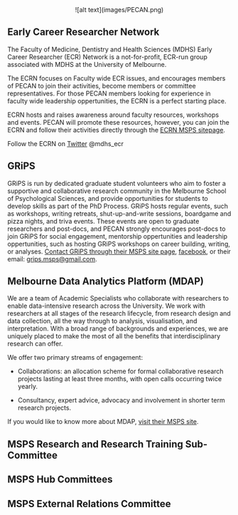 <center> ![alt text](images/PECAN.png) </center>

## Early Career Researcher Network
The Faculty of Medicine, Dentistry and Health Sciences (MDHS) Early Career Researcher (ECR) Network is a not-for-profit, ECR-run group associated with MDHS at the University of Melbourne. 

The ECRN focuses on Faculty wide ECR issues, and encourages members of PECAN to join their activities, become members or committee representatives. For those PECAN members looking for experience in faculty wide leadership oppertunities, the ECRN is a perfect starting place. 

ECRN hosts and raises awareness around faculty resources, workshops and events. PECAN will promote these resources, however, you can join the ECRN and follow their activities directly through the [ECRN MSPS sitepage](https://blogs.unimelb.edu.au/mdhsecrnetwork).

Follow the ECRN on [Twitter](https://twitter.com/mdhs_ecr) @mdhs_ecr

## GRiPS
GRiPS is run by dedicated graduate student volunteers who aim to foster a supportive and collaborative research community in the Melbourne School of Psychological Sciences, and provide opportunities for students to develop skills as part of the PhD Process. GRiPS hosts regular events, such as workshops, writing retreats, shut-up-and-write sessions, boardgame and pizza nights, and triva events. These events are open to graduate researchers and post-docs, and PECAN strongly encourages post-docs to join GRiPS for social engagement, mentorship oppertunities and leadership oppertunities, such as hosting GRiPS workshops on career building, writing, or analyses. [Contact GRiPS through their MSPS site page](https://psychologicalsciences.unimelb.edu.au/study/current-students/school-societies/grips), [facebook](https://www.facebook.com/groups/MUGRIPS), or their email: grips.msps@gmail.com. 

## Melbourne Data Analytics Platform (MDAP)
We are a team of Academic Specialists who collaborate with researchers to enable data-intensive research across the University. We work with researchers at all stages of the research lifecycle, from research design and data collection, all the way through to analysis, visualisation, and interpretation. With a broad range of backgrounds and experiences, we are uniquely placed to make the most of all the benefits that interdisciplinary research can offer. 

We offer two primary streams of engagement:

- Collaborations: an allocation scheme for formal collaborative research projects lasting at least three months, with open calls occurring twice yearly.

- Consultancy, expert advice, advocacy and involvement in shorter term research projects.

If you would like to know more about MDAP, [visit their MSPS site](https://mdap.unimelb.edu.au/). 

## MSPS Research and Research Training Sub-Committee

## MSPS Hub Committees

## MSPS External Relations Committee













